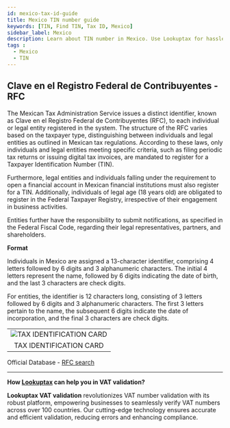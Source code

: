 ```yaml
---
id: mexico-tax-id-guide
title: Mexico TIN number guide
keywords: [TIN, Find TIN, Tax ID, Mexico]
sidebar_label: Mexico
description: Learn about TIN number in Mexico. Use Lookuptax for hassle-free tax id validation in Mexico and other 100+ countries
tags : 
  - Mexico
  - TIN
---
```


## Clave en el Registro Federal de Contribuyentes - RFC

The Mexican Tax Administration Service issues a distinct identifier, known as Clave en el Registro Federal de Contribuyentes (RFC), to each individual or legal entity registered in the system. The structure of the RFC varies based on the taxpayer type, distinguishing between individuals and legal entities as outlined in Mexican tax regulations. According to these laws, only individuals and legal entities meeting specific criteria, such as filing periodic tax returns or issuing digital tax invoices, are mandated to register for a Taxpayer Identification Number (TIN).

Furthermore, legal entities and individuals falling under the requirement to open a financial account in Mexican financial institutions must also register for a TIN. Additionally, individuals of legal age (18 years old) are obligated to register in the Federal Taxpayer Registry, irrespective of their engagement in business activities.

Entities further have the responsibility to submit notifications, as specified in the Federal Fiscal Code, regarding their legal representatives, partners, and shareholders.


**Format**

Individuals in Mexico are assigned a 13-character identifier, comprising 4 letters followed by 6 digits and 3 alphanumeric characters. The initial 4 letters represent the name, followed by 6 digits indicating the date of birth, and the last 3 characters are check digits.

For entities, the identifier is 12 characters long, consisting of 3 letters followed by 6 digits and 3 alphanumeric characters. The first 3 letters pertain to the name, the subsequent 6 digits indicate the date of incorporation, and the final 3 characters are check digits.

<table align="center" border="0px" border-color="#dedede"><tr><td>
  <img src="/docs/img/taxid/rfc.PNG" alt="TAX IDENTIFICATION CARD" title="TAX IDENTIFICATION CARD"/>
  </td></tr>
  <tr><td align="center">TAX IDENTIFICATION CARD</td></tr>
</table>

Official Database - [RFC search]()

----
**How [Lookuptax](https://lookuptax.com/) can help you in VAT validation?**

**Lookuptax VAT validation** revolutionizes VAT number validation with its robust platform, empowering businesses to seamlessly verify VAT numbers across over 100 countries. Our cutting-edge technology ensures accurate and efficient validation, reducing errors and enhancing compliance.